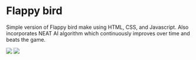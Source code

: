 # Flappy bird
Simple version of Flappy bird make using HTML, CSS, and Javascript. Also incorporates NEAT AI algorithm which continuously improves over time and beats the game.
<span>
  <p>
    <img src="https://github.com/user-attachments/assets/04347a57-3a7f-44a9-8967-eb3507af79fe">
    <img src="[https://github.com/user-attachments/assets/04347a57-3a7f-44a9-8967-eb3507af79fe](https://github.com/user-attachments/assets/a320148f-c31d-4947-9cd6-de05b0e0d022)">
  </p>
</span>
